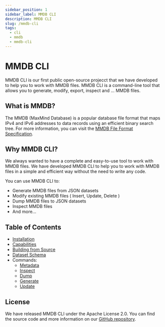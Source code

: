 ```yaml
---
sidebar_position: 1
sidebar_label: MMDB CLI
description: MMDB CLI
slug: /mmdb-cli
tags:
  - cli
  - mmdb
  - mmdb-cli
---
```


# MMDB CLI

MMDB CLI is our first public open-source projecct that we have developed to help you to work with MMDB files. MMDB CLI is a command-line tool that allows you to generate, modify, export, inspect and ... MMDB files.

## What is MMDB?

The MMDB (MaxMind Database) is a popular database file format that maps IPv4 and IPv6 addresses to data records using an efficient binary search tree. For more information, you can visit the [MMDB File Format Specification](https://maxmind.github.io/MaxMind-DB/).

## Why MMDB CLI?

We always wanted to have a complete and easy-to-use tool to work with MMDB files. We have developed MMDB CLI to help you to work with MMDB files in a simple and efficient way without the need to write any code.

You can use MMDB CLI to:

- Generate MMDB files from JSON datasets
- Modify existing MMDB files ( Insert, Update, Delete )
- Dump MMDB files to JSON datasets
- Inspect MMDB files
- And more...

## Table of Contents

- [Installation](./mmdb-cli/installation)
- [Capabilities](./mmdb-cli/capabilities)
- [Building from Source](./mmdb-cli/building-from-source)
- [Dataset Schema](./mmdb-cli/dataset-schema)
- Commands:
  - [Metadata](./mmdb-cli/commands/metadata)
  - [Inspect](./mmdb-cli/commands/inspect)
  - [Dump](./mmdb-cli/commands/dump)
  - [Generate](./mmdb-cli/commands/generate)
  - [Update](./mmdb-cli/commands/update)


## License

We have released MMDB CLI under the Apache License 2.0. You can find the source code and more information on our [GitHub repository](https://github.com/InfraZ/mmdb-cli).
